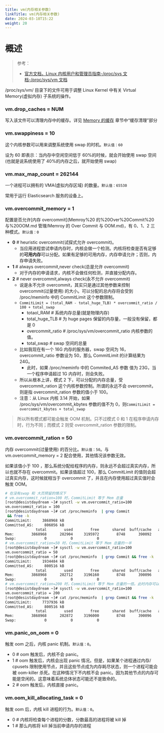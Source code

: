 ```yaml
---
title: vm(内存相关参数)
linkTitle: vm(内存相关参数)
date: 2024-03-18T15:22
weight: 20
---
```


# 概述

> 参考：
>
> - [官方文档，Linux 内核用户和管理员指南-/proc/sys 文档-/proc/sys/vm 文档](https://www.kernel.org/doc/html/latest/admin-guide/sysctl/vm.html)

/proc/sys/vm/ 目录下的文件可用于调整 Linux Kernel 中有关 Virtual Memory(虚拟内存) 子系统的操作。

### vm.drop_caches = NUM

写入该文件可以清理内存中的缓存。详见 [Memory 的缓存](/docs/1.操作系统/Kernel/Memory/Memory%20的缓存.md#缓存的清理) 章节中“缓存清理”部分

### vm.swappiness = 10

这个内核参数可以用来调整系统使用 swap 的时机。`默认值：60`

设为 60 即表示：当内存中空闲空间低于 60%的时候，就会开始使用 swap 空间(也就是说系统使用了 40%的内存之后，就开始使用 swap)

### vm.max_map_count = 262144

一个进程可以拥有的 VMA(虚拟内存区域) 的数量。`默认值：65530`

常用于运行 Elasticsearch 服务的设备上。

### vm.overcommit_memory = 1

配置是否允许[内存 overcommit](Memroy%20 的%20Over%20Commit%20 与%20OOM.md 管理/Memroy 的 Over Commit 与 OOM.md)，有 0、1、2 三种模式。`默认值：0`

- **0** # heuristic overcommit(试探式允许 overcommit)。
  - 当应用进程尝试申请内存时，内核会做一个检测。内核将检查是否有足够的**可用内存**可以分配。如果有足够的可用内存，内存申请允许；否则，内存申请失败。
- **1** # always overcommit,never check(总是允许 overcommit)
  - 对于内存的申请请求，内核不会做任何检测，并直接分配内存。
- **2** # never overcommit,always check(永不允许 overcommit)
  - 说是永不允许 overcommit，其实只是通过其他参数来控制 overcommit(过量使用) 的大小。可以分配的总内存将会受到 /proc/meminfo 中的 CommitLimit 这个参数限制。
  - `CommitLimit = (total_RAM - total_huge_TLB) * overcommit_ratio / 100 + total_swap`
    - totaol_RAM # 系统内存总量(就是物理内存)
    - total_huge_TLB # 为 huge pages 保留的内存量，一般没有保留，都是 0
    - overcommit_ratio # /proc/sys/vm/overcommit_ratio 内核参数的值。
    - total_swap # swap 空间的总量
  - 比如我现在有一个 16G 内存的服务器，swap 空间为 16，overcommit_ratio 参数设为 50，那么 CommitLimit 的计算结果为 24G。
    - 此时，如果 /proc/meminfo 中的 Commited_AS 参数 值为 23G，当一个程序申请超过 1G 内存时，则会失败。
  - 所以从根本上讲，模式 2 下，可以分配的内存总量，受 overcommit_ration 这个内核参数控制。所谓的永远不会 overcommit，则是指 overcommit_ration 参数的值小于 100。
  - 注意：从 Linux 内核 3.14 开始，如果 /proc/sys/vm/overcommit_kbytes 参数的值不为 0，则`CommitLimit = overcommit_kbytes + total_swap`

> 所以所有模式都可能会触发 OOM 机制。只不过模式 0 和 1 在程序申请内存时，行为不同；而模式 2 则受 overcommit_ration 参数的限制。

### vm.overcommit_ration = 50

内存 overcommit(过量使用) 的百分比。`默认值：50`。与 vm.overcommit_memory = 2 配合使用，其他情况该参数无效。

如果该值小于 100 ，那么系统分配给程序的内存，则永远不会超过真实内存，所以也就不存在 overcommit。如果该值超过 100，那么 CommitLimit 的值则会超过真实内存，这时候就相当于 overcommit 了，并且在内存使用超过真实值时会触发 OOM。

```bash
# 在没有swap 和 大页预留的情况下
# vm.overcommit_ration=100 时，CommitLimit 等于 Mem 总量
[root@desistdaydream ~]# sysctl -w vm.overcommit_ratio=100
vm.overcommit_ratio = 100
[root@desistdaydream ~]# cat /proc/meminfo  | grep Commit
 && free -k
CommitLimit:     3868968 kB
Committed_AS:     806056 kB
              total        used        free      shared  buff/cache   available
Mem:        3868968      282904     3195972        8748      390092     3368548
Swap:             0           0           0
# vm.overcommit_ration=50 时，CommitLimit 等于 Mem 总量的一半
[root@desistdaydream ~]# sysctl -w vm.overcommit_ratio=100
vm.overcommit_ratio = 50
[root@desistdaydream ~]# cat /proc/meminfo  | grep Commit && free -k
CommitLimit:     1934484 kB
Committed_AS:     800516 kB
              total        used        free      shared  buff/cache   available
Mem:        3868968      282712     3196160        8748      390096     3368740
Swap:             0           0           0
# vm.overcommit_ration=200 时，CommitLimit 等于 Mem 总量的一倍。此时内存可以 overcommit，有可能会触发 OOM
[root@desistdaydream ~]# sysctl -w vm.overcommit_ratio=100
vm.overcommit_ratio = 200
[root@desistdaydream ~]# cat /proc/meminfo  | grep Commit && free -k
CommitLimit:     7737936 kB
Committed_AS:     800516 kB
              total        used        free      shared  buff/cache   available
Mem:        3868968      282872     3196000        8748      390096     3368580
Swap:             0           0           0
```

### vm.panic_on_oom = 0

触发 oom 之后，内核 panic 机制。`默认值：0`。

- 0 # oom 触发后，内核不会 panic。
- 1 # oom 触发后，内核会出现 panic 情况。但是，如果某个进程通过内存/ cpusets 限制使用节点，并且这些节点成为内存耗尽状态，则一个进程可能会被 oom-killer 杀死。在这种情况下不内核不会 panic。因为其他节点的内存可能是空闲的。这意味着系统总体状态可能还不是致命的。
- 2 # oom 触发后，内核直接 panic。

### vm.oom_kill_allocating_task = 0

触发 oom 后，内核 kill 进程的行为。`默认值：0`。

- 0 # 内核将检查每个进程的分数，分数最高的进程将被 kill 掉
- 1 # 那么内核将 kill 掉当前申请内存的进程
